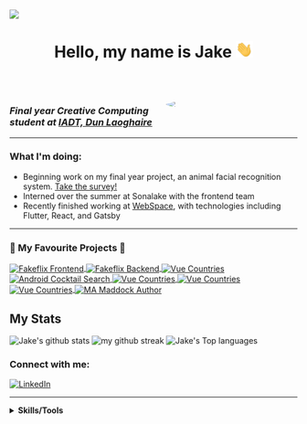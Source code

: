 <img align="center" src="https://c.tenor.com/twHWJZmuD4wAAAAi/welcome-dance.gif" width="1200"/>
<br/>

<h1 width="50" align="center">Hello, my name is Jake <img src="https://github.com/ABSphreak/ABSphreak/blob/master/gifs/Hi.gif" width="30"></h1>

<br/><br/>

<img align='right' style="border-radius:50%" src="https://user-images.githubusercontent.com/47800618/110992630-13659e00-836e-11eb-949b-7dbc125ca0e3.png" width="230">

<h3 align="left"><em>Final year Creative Computing student at <a href="http://www.iadt.ie/courses/creative-computing" target="_blank">IADT, Dun Laoghaire</a>
</em></h3>

<hr/>

<h3>What I'm doing:</h3>
<ul> 
    <li>Beginning work on my final year project, an animal facial recognition system. <a href="https://forms.office.com/e/bNYjkrZr7U" target="_blank">Take the survey!</a></li>
    <li>Interned over the summer at Sonalake with the frontend team</li>
    <li> Recently finished working at <a href="https://github.com/web-space-dev">WebSpace</a>, with technologies including Flutter, React, and Gatsby </li>
</ul>

<hr/>

<h3>🌋 My Favourite Projects 🌋</h3>

<a href="https://github.com/jakewarrenblack/fakeflix-frontend">
  <img align="center" src="https://github-readme-stats.vercel.app/api/pin/?username=jakewarrenblack&repo=fakeflix-frontend&show_icons=true&line_height=27&title_color=6aa6f8&text_color=8a919a&icon_color=6aa6f8&bg_color=22272e" alt="Fakeflix Frontend" />
</a>

<a href="https://github.com/jakewarrenblack/fakeflix">
  <img align="center" src="https://github-readme-stats.vercel.app/api/pin/?username=jakewarrenblack&repo=fakeflix&show_icons=true&line_height=27&title_color=6aa6f8&text_color=8a919a&icon_color=6aa6f8&bg_color=22272e" alt="Fakeflix Backend" />
</a>

<a href="https://github.com/jakewarrenblack/vue-countries">
  <img align="center" src="https://github-readme-stats.vercel.app/api/pin/?username=jakewarrenblack&repo=vue-countries&show_icons=true&line_height=27&title_color=6aa6f8&text_color=8a919a&icon_color=6aa6f8&bg_color=22272e" alt="Vue Countries" />
</a>

<a href="https://github.com/jakewarrenblack/android-cocktail-search">
  <img align="center" src="https://github-readme-stats.vercel.app/api/pin/?username=jakewarrenblack&repo=android-cocktail-search&show_icons=true&line_height=27&title_color=6aa6f8&text_color=8a919a&icon_color=6aa6f8&bg_color=22272e" alt="Android Cocktail Search" />
</a>

<a href="https://github.com/jakewarrenblack/flutter-cocktail-search">
  <img align="center" src="https://github-readme-stats.vercel.app/api/pin/?username=jakewarrenblack&repo=flutter-cocktail-search&show_icons=true&line_height=27&title_color=6aa6f8&text_color=8a919a&icon_color=6aa6f8&bg_color=22272e" alt="Vue Countries" />
</a>

<a href="https://github.com/jakewarrenblack/php-shopping-site">
  <img align="center" src="https://github-readme-stats.vercel.app/api/pin/?username=jakewarrenblack&repo=php-shopping-site&show_icons=true&line_height=27&title_color=6aa6f8&text_color=8a919a&icon_color=6aa6f8&bg_color=22272e" alt="Vue Countries" />
</a>

<a href="https://github.com/jakewarrenblack/p5.js-ball-game">
  <img align="center" src="https://github-readme-stats.vercel.app/api/pin/?username=jakewarrenblack&repo=p5.js-ball-game&show_icons=true&line_height=27&title_color=6aa6f8&text_color=8a919a&icon_color=6aa6f8&bg_color=22272e" alt="Vue Countries" />
</a>

<a href="https://github.com/jakewarrenblack/mamaddockauthor">
<img align="center" src="https://github-readme-stats.vercel.app/api/pin/?username=jakewarrenblack&repo=mamaddockauthor&show_icons=true&line_height=27&title_color=6aa6f8&text_color=8a919a&icon_color=6aa6f8&bg_color=22272e" alt="MA Maddock Author" />
</a>

## My Stats

![Jake's github stats](https://github-readme-stats.vercel.app/api?username=jakewarrenblack&show_icons=true&theme=tokyonight)
<img src="https://github-readme-streak-stats.herokuapp.com/?user=jakewarrenblack&theme=tokyonight" alt="my github streak"/>
![Jake's Top languages](https://github-readme-stats.vercel.app/api/top-langs/?username=jakewarrenblack&theme=tokyonight&layout=compact)

<h3 align="left">Connect with me:</h3>
<p align="left">
<a target="_blank" href="https://www.linkedin.com/in/jake-wb/"><img alt="LinkedIn" src="https://img.shields.io/badge/linkedin%20-%230077B5.svg?&style=for-the-badge&logo=linkedin&logoColor=white"/></a>
</p>

---

<details>
    <summary>
        <b>Skills/Tools</b>
    </summary>
    <br>
    <h5>Languages/Frameworks</h5>
    <table>
        <tr>
            <td align="center">
              HTML<br>
              <img src="https://raw.githubusercontent.com/devicons/devicon/master/icons/html5/html5-original-wordmark.svg" alt="html5" width="40" height="40"/>
            </td>
            <td align="center">
              CSS<br>
              <img src="https://raw.githubusercontent.com/devicons/devicon/master/icons/css3/css3-original-wordmark.svg" alt="css3" width="40" height="40"/>
            </td>
            <td align="center">
              JavaScript<br>
              <img src="https://raw.githubusercontent.com/devicons/devicon/master/icons/javascript/javascript-original.svg" alt="javascript" width="40" height="40"/>
            </td>
            <td align="center">
              PHP<br>
              <img src="https://raw.githubusercontent.com/devicons/devicon/master/icons/php/php-original.svg" alt="php" width="40" height="40"/>
            </td>
            <td align="center">
              MySQL<br>
              <img src="https://raw.githubusercontent.com/devicons/devicon/master/icons/mysql/mysql-original-wordmark.svg" alt="mysql" width="40" height="40"/>
            </td>
            <td align="center">
              Java<br>
              <img src="https://raw.githubusercontent.com/devicons/devicon/master/icons/java/java-original.svg" alt="java" width="40" height="40"/>
            </td>
            <td align="center">
                VueJS<br>
                <img src="https://cdn.jsdelivr.net/gh/devicons/devicon/icons/vuejs/vuejs-original.svg" alt="vue" width="40" height="40"/>
            </td>
                        <td align="center">
                Kotlin<br>
                <img src="https://cdn.jsdelivr.net/gh/devicons/devicon/icons/kotlin/kotlin-original.svg" alt="vue" width="40" height="40"/>
            </td>
            <td align="center">
              Bootstrap<br>
              <img src="https://raw.githubusercontent.com/devicons/devicon/master/icons/bootstrap/bootstrap-plain-wordmark.svg" alt="bootstrap" width="40" height="40"/>
            </td>
        <td align="center">
            Flutter<br>
            <img src="https://cdn.jsdelivr.net/gh/devicons/devicon/icons/flutter/flutter-original.svg" alt="Flutter" width="40" height="40"/>
            </td>
        </tr>
    </table>
        <h5>Editors/IDEs</h5>
    <table>
        <tr>
            <td align="center">Visual Studio Code<br>
                <img src="https://external-content.duckduckgo.com/iu/?u=https%3A%2F%2Fuser-images.githubusercontent.com%2F674621%2F71187801-14e60a80-2280-11ea-94c9-e56576f76baf.png&f=1&nofb=1" width="40" height="40"/>
            </td>
            <td align="center">IntelliJ IDEA<br>
                <img src="https://external-content.duckduckgo.com/iu/?u=https%3A%2F%2Fcdn.freebiesupply.com%2Flogos%2Flarge%2F2x%2Fintellij-idea-1-logo-png-transparent.png&f=1&nofb=1" width="40" height="40"/>
            </td>            <td align="center">Android Studio<br>
                <img src="https://cdn.jsdelivr.net/gh/devicons/devicon/icons/android/android-original.svg" width="40" height="40"/>
            </td>
        </tr>
    </table>
            <h5>Other tools</h5>
    <table>
        <tr>
            <td align="center">
                Adobe Illustrator<br>
                <img src="https://www.vectorlogo.zone/logos/adobe_illustrator/adobe_illustrator-icon.svg" alt="illustrator" width="40" height="40"/> </td>
            <td align="center">
              Adobe Photoshop<br>
              <img src="https://raw.githubusercontent.com/devicons/devicon/master/icons/photoshop/photoshop-line.svg" alt="photoshop" width="40" height="40"/>
           </td>
            <td align="center">
            Figma<br>
            <img src="https://www.vectorlogo.zone/logos/figma/figma-icon.svg" alt="figma" width="40" height="40"/> 
          </td>
        </tr>
    </table>
</details>
